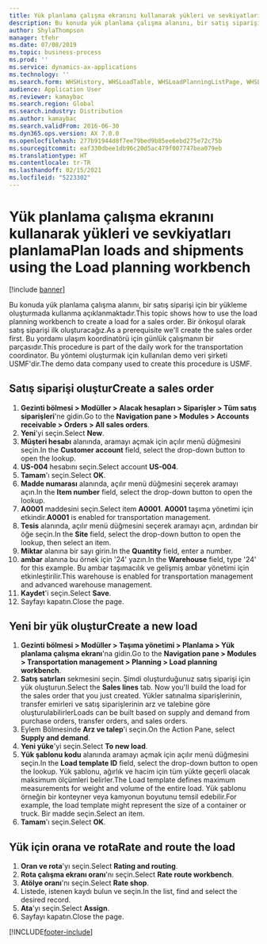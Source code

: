 ```yaml
---
title: Yük planlama çalışma ekranını kullanarak yükleri ve sevkiyatları planlama
description: Bu konuda yük planlama çalışma alanını, bir satış siparişi için bir yükleme oluşturmada kullanma açıklanmaktadır.
author: ShylaThompson
manager: tfehr
ms.date: 07/08/2019
ms.topic: business-process
ms.prod: ''
ms.service: dynamics-ax-applications
ms.technology: ''
ms.search.form: WHSHistory, WHSLoadTable, WHSLoadPlanningListPage, WHSLoadPlanningWorkbench
audience: Application User
ms.reviewer: kamaybac
ms.search.region: Global
ms.search.industry: Distribution
ms.author: kamaybac
ms.search.validFrom: 2016-06-30
ms.dyn365.ops.version: AX 7.0.0
ms.openlocfilehash: 277b91944d8f7ee79bed9b85ee6ebd275e72c75b
ms.sourcegitcommit: eaf330dbee1db96c20d5ac479f007747bea079eb
ms.translationtype: HT
ms.contentlocale: tr-TR
ms.lasthandoff: 02/15/2021
ms.locfileid: "5223302"
---
```

# <a name="plan-loads-and-shipments-using-the-load-planning-workbench"></a><span data-ttu-id="d3237-103">Yük planlama çalışma ekranını kullanarak yükleri ve sevkiyatları planlama</span><span class="sxs-lookup"><span data-stu-id="d3237-103">Plan loads and shipments using the Load planning workbench</span></span>

[!include [banner](../../includes/banner.md)]

<span data-ttu-id="d3237-104">Bu konuda yük planlama çalışma alanını, bir satış siparişi için bir yükleme oluşturmada kullanma açıklanmaktadır.</span><span class="sxs-lookup"><span data-stu-id="d3237-104">This topic shows how to use the load planning workbench to create a load for a sales order.</span></span> <span data-ttu-id="d3237-105">Bir önkoşul olarak satış siparişi ilk oluşturacağız.</span><span class="sxs-lookup"><span data-stu-id="d3237-105">As a prerequisite we'll create the sales order first.</span></span> <span data-ttu-id="d3237-106">Bu yordamı ulaşım koordinatörü için günlük çalışmanın bir parçasıdır.</span><span class="sxs-lookup"><span data-stu-id="d3237-106">This procedure is part of the daily work for the transportation coordinator.</span></span> <span data-ttu-id="d3237-107">Bu yöntemi oluşturmak için kullanılan demo veri şirketi USMF'dir.</span><span class="sxs-lookup"><span data-stu-id="d3237-107">The demo data company used to create this procedure is USMF.</span></span>


## <a name="create-a-sales-order"></a><span data-ttu-id="d3237-108">Satış siparişi oluştur</span><span class="sxs-lookup"><span data-stu-id="d3237-108">Create a sales order</span></span>
1. <span data-ttu-id="d3237-109">**Gezinti bölmesi > Modüller > Alacak hesapları > Siparişler > Tüm satış siparişleri**'ne gidin.</span><span class="sxs-lookup"><span data-stu-id="d3237-109">Go to the **Navigation pane > Modules > Accounts receivable > Orders > All sales orders**.</span></span>
2. <span data-ttu-id="d3237-110">**Yeni**'yi seçin.</span><span class="sxs-lookup"><span data-stu-id="d3237-110">Select **New**.</span></span>
3. <span data-ttu-id="d3237-111">**Müşteri hesabı** alanında, aramayı açmak için açılır menü düğmesini seçin.</span><span class="sxs-lookup"><span data-stu-id="d3237-111">In the **Customer account** field, select the drop-down button to open the lookup.</span></span>
4. <span data-ttu-id="d3237-112">**US-004** hesabını seçin.</span><span class="sxs-lookup"><span data-stu-id="d3237-112">Select account **US-004**.</span></span>
5. <span data-ttu-id="d3237-113">**Tamam**'ı seçin.</span><span class="sxs-lookup"><span data-stu-id="d3237-113">Select **OK**.</span></span>
6. <span data-ttu-id="d3237-114">**Madde numarası** alanında, açılır menü düğmesini seçerek aramayı açın.</span><span class="sxs-lookup"><span data-stu-id="d3237-114">In the **Item number** field, select the drop-down button to open the lookup.</span></span>
7. <span data-ttu-id="d3237-115">**A0001** maddesini seçin.</span><span class="sxs-lookup"><span data-stu-id="d3237-115">Select item **A0001**.</span></span> <span data-ttu-id="d3237-116">**A0001** taşıma yönetimi için etkindir.</span><span class="sxs-lookup"><span data-stu-id="d3237-116">**A0001** is enabled for transportation management.</span></span>  
8. <span data-ttu-id="d3237-117">**Tesis** alanında, açılır menü düğmesini seçerek aramayı açın, ardından bir öğe seçin.</span><span class="sxs-lookup"><span data-stu-id="d3237-117">In the **Site** field, select the drop-down button to open the lookup, then select an item.</span></span>
9. <span data-ttu-id="d3237-118">**Miktar** alanına bir sayı girin.</span><span class="sxs-lookup"><span data-stu-id="d3237-118">In the **Quantity** field, enter a number.</span></span>
10. <span data-ttu-id="d3237-119">**ambar** alanına bu örnek için '24' yazın.</span><span class="sxs-lookup"><span data-stu-id="d3237-119">In the **Warehouse** field, type '24' for this example.</span></span> <span data-ttu-id="d3237-120">Bu ambar taşımacılık ve gelişmiş ambar yönetimi için etkinleştirilir.</span><span class="sxs-lookup"><span data-stu-id="d3237-120">This warehouse is enabled for transportation management and advanced warehouse management.</span></span>  
11. <span data-ttu-id="d3237-121">**Kaydet**'i seçin.</span><span class="sxs-lookup"><span data-stu-id="d3237-121">Select **Save**.</span></span>
12. <span data-ttu-id="d3237-122">Sayfayı kapatın.</span><span class="sxs-lookup"><span data-stu-id="d3237-122">Close the page.</span></span>

## <a name="create-a-new-load"></a><span data-ttu-id="d3237-123">Yeni bir yük oluştur</span><span class="sxs-lookup"><span data-stu-id="d3237-123">Create a new load</span></span>
1. <span data-ttu-id="d3237-124">**Gezinti bölmesi > Modüller > Taşıma yönetimi > Planlama > Yük planlama çalışma ekranı**'na gidin.</span><span class="sxs-lookup"><span data-stu-id="d3237-124">Go to the **Navigation pane > Modules > Transportation management > Planning > Load planning workbench**.</span></span>
2. <span data-ttu-id="d3237-125">**Satış satırları** sekmesini seçin. Şimdi oluşturduğunuz satış siparişi için yük oluşturun.</span><span class="sxs-lookup"><span data-stu-id="d3237-125">Select the **Sales lines** tab. Now you'll build the load for the sales order that you just created.</span></span> <span data-ttu-id="d3237-126">Yükler satınalma siparişlerinin, transfer emirleri ve satış siparişlerinin arz ve talebine göre oluşturulabilirler</span><span class="sxs-lookup"><span data-stu-id="d3237-126">Loads can be built based on supply and demand from purchase orders, transfer orders, and sales orders.</span></span>  
3. <span data-ttu-id="d3237-127">Eylem Bölmesinde **Arz ve talep**'i seçin.</span><span class="sxs-lookup"><span data-stu-id="d3237-127">On the Action Pane, select **Supply and demand**.</span></span>
4. <span data-ttu-id="d3237-128">**Yeni yüke**'yi seçin.</span><span class="sxs-lookup"><span data-stu-id="d3237-128">Select **To new load**.</span></span>
5. <span data-ttu-id="d3237-129">**Yük şablonu kodu** alanında aramayı açmak için açılır menü düğmesini seçin.</span><span class="sxs-lookup"><span data-stu-id="d3237-129">In the **Load template ID** field, select the drop-down button to open the lookup.</span></span> <span data-ttu-id="d3237-130">Yük şablonu, ağırlık ve hacim için tüm yükte geçerli olacak maksimum ölçümleri belirler.</span><span class="sxs-lookup"><span data-stu-id="d3237-130">The Load template defines maximum measurements for weight and volume of the entire load.</span></span> <span data-ttu-id="d3237-131">Yük şablonu örneğin bir konteyner veya kamyonun boyutunu temsil edebilir.</span><span class="sxs-lookup"><span data-stu-id="d3237-131">For example, the load template might represent the size of a container or truck.</span></span> <span data-ttu-id="d3237-132">Bir madde seçin.</span><span class="sxs-lookup"><span data-stu-id="d3237-132">Select an item.</span></span>
6. <span data-ttu-id="d3237-133">**Tamam**'ı seçin.</span><span class="sxs-lookup"><span data-stu-id="d3237-133">Select **OK**.</span></span>

## <a name="rate-and-route-the-load"></a><span data-ttu-id="d3237-134">Yük için orana ve rota</span><span class="sxs-lookup"><span data-stu-id="d3237-134">Rate and route the load</span></span>
1. <span data-ttu-id="d3237-135">**Oran ve rota**'yı seçin.</span><span class="sxs-lookup"><span data-stu-id="d3237-135">Select **Rating and routing**.</span></span>
2. <span data-ttu-id="d3237-136">**Rota çalışma ekranı oranı**'nı seçin.</span><span class="sxs-lookup"><span data-stu-id="d3237-136">Select **Rate route workbench**.</span></span>
3. <span data-ttu-id="d3237-137">**Atölye oranı**'nı seçin.</span><span class="sxs-lookup"><span data-stu-id="d3237-137">Select **Rate shop**.</span></span>
4. <span data-ttu-id="d3237-138">Listede, istenen kaydı bulun ve seçin.</span><span class="sxs-lookup"><span data-stu-id="d3237-138">In the list, find and select the desired record.</span></span>
5. <span data-ttu-id="d3237-139">**Ata**'yı seçin.</span><span class="sxs-lookup"><span data-stu-id="d3237-139">Select **Assign**.</span></span>
6. <span data-ttu-id="d3237-140">Sayfayı kapatın.</span><span class="sxs-lookup"><span data-stu-id="d3237-140">Close the page.</span></span>



[!INCLUDE[footer-include](../../../includes/footer-banner.md)]